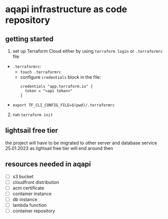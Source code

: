 # aqapi infrastructure as code repository

## getting started

1. set up Terraform Cloud either by using `terraform login` or `.terraformrc` file
  - `.terraformrc`:
    - `touch .terraformrc`
    - configure `credentials` block in the file:
      ```
      credentials "app.terraform.io" {
        token = "<api token>"
      }
      ```
   - `export TF_CLI_CONFIG_FILE=$(pwd)/.terraformrc`
2. run `terraform init`

## lightsail free tier

the project will have to be migrated to other server and database service 25.01.2023 as lightsail free tier will end around then

## resources needed in aqapi

- [ ] s3 bucket
- [ ] cloudfront distribution
- [ ] acm certificate
- [ ] container instance
- [ ] db instance
- [ ] lambda function
- [ ] container repository
